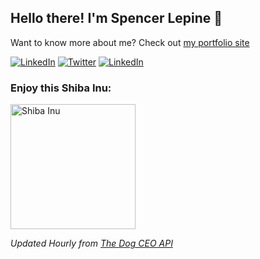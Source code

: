 <!-- [![Spencer's GitHub Banner](./assets/GitHubHeader.png)](https://spencerlepine.com)
 -->
## Hello there! I'm Spencer Lepine 👋

<!-- [![Spencer's GitHub Banner](./assets/GitHubHeader.png)](https://spencerlepine.com) -->

Want to know more about me? Check out [my portfolio site](https://spencerlepine.com/)

[![LinkedIn](https://img.shields.io/badge/LinkedIn-0077B5?style=for-the-badge&logo=linkedin&logoColor=white)](https://www.linkedin.com/in/spencer-lepine/)
[![Twitter](https://img.shields.io/badge/Twitter-1DA1F2?style=for-the-badge&logo=twitter&logoColor=white)](twitter.com/spencerlepine)
[![LinkedIn](https://img.shields.io/badge/Email-f54257?style=for-the-badge&logo=gmail&logoColor=white)](mailto:hello@spencerlepine.com)

### Enjoy this Shiba Inu:

<a href="https://twitter.com/manyshiba">
  <img height="200px" src="https://images.dog.ceo/breeds/shiba/shiba-14.jpg" alt="Shiba Inu"></img>
</a>

_Updated Hourly from [The Dog CEO API](https://dog.ceo/)_

<!-- Old Social Badges -->
<!-- [![Views](https://komarev.com/ghpvc/?username=spencerlepine&style=flat)](https://github.com/spencerlepine) -->
<!-- [![GitHub:spencerlepine](https://img.shields.io/github/followers/spencerlepine?label=follow&style=social)](https://github.com/spencerlepine) -->
<!-- [![Twitter:spencerlepine](https://img.shields.io/twitter/follow/spencerlepine?style=social)](https://twitter.com/spencerlepine) -->
<!-- [![Linkedin:Spencer Lepine](https://img.shields.io/badge/-Spencer_Lepine-blue?style=flat-square&logo=Linkedin&logoColor=white&link=https://www.linkedin.com/in/spencer-lepine/)](https://www.linkedin.com/in/spencerlepine/) -->
<!-- [![YouTube](https://img.shields.io/badge/YouTube-FF0000?style=for-the-badge&logo=youtube&logoColor=white)](https://www.youtube.com/channel/UCBL6vAHJZqUlyJp-rcFU55Q) -->


<!-- 
[![LinkedIn](https://img.shields.io/badge/spencerlepine%20-%230077B5.svg?&style=flat-square&logo=linkedin&logoColor=white&link=https://www.linkedin.com/in/spencerlepine/)](https://www.linkedin.com/in/spencerlepine/)
[![GitHub](https://img.shields.io/badge/spencerlepine%20-%23121011.svg?&style=flat-square&logo=github&logoColor=white&link=https://github.com/spencerlepine)](https://github.com/spencerlepine)
[![Salesforce](https://img.shields.io/badge/spencerlepine%20-%2300A1E0.svg?&style=flat-square&logo=salesforce&logoColor=white&link=https://trailblazer.me/id/spencerlepine)](https://trailblazer.me/id/spencerlepine)
[![Gmail](https://img.shields.io/badge/spencerlepine%20-%23D14836.svg?&style=flat-square&logo=gmail&logoColor=white&link=mailto:hello@spencerlepine.com)](mailto:hellp@spencerlepine.com)
[![Twitter](https://img.shields.io/badge/spencerlepine%20-%231DA1F2.svg?&style=flat-square&logo=Twitter&logoColor=white&link=https://twitter.com/spencerlepine/)](https://twitter.com/spencerlepine/) -->

<!-- ### Languages & Tools
![JavaScript](https://img.shields.io/badge/JavaScript%20-%23323330.svg?&style=flat-square&logo=javascript&logoColor=%23F7DF1E)
![React](https://img.shields.io/badge/React%20-%2320232a.svg?&style=flat-square&logo=react&logoColor=%2361DAFB)
![HTML](https://img.shields.io/badge/HTML5%20-%23E34F26.svg?&style=flat-square&logo=html5&logoColor=white)
![CSS](https://img.shields.io/badge/CSS3%20-%231572B6.svg?&style=flat-square&logo=css3&logoColor=white)
![Storybook](https://img.shields.io/badge/Storybook%20-%23FF4785.svg?&style=flat-square&logo=storybook&logoColor=white)
![Jest](https://img.shields.io/badge/Jest%20-%23C21325.svg?&style=flat-square&logo=Jest&logoColor=white)
![Git](https://img.shields.io/badge/Git%20-%23F05033.svg?&style=flat-square&logo=git&logoColor=white)
![VSCode](https://img.shields.io/badge/VS%20Code%20-%23007ACC.svg?&style=flat-square&logo=visual-studio-code&logoColor=white)

![Apex](https://img.shields.io/badge/Apex%20-%2300A1E0.svg?&style=flat-square&logo=salesforce&logoColor=white)
![Node](https://img.shields.io/badge/Node.js%20-%2343853D.svg?&style=flat-square&logo=node.js&logoColor=white)
![Express](https://img.shields.io/badge/Express%20-%23404d59.svg?&style=flat-square)
![MySQL](https://img.shields.io/badge/MySQL-%2300f.svg?&style=flat-square&logo=mysql&logoColor=white)
![PostgreSQL](https://img.shields.io/badge/PostgreSQL-%23316192.svg?&style=flat-square&logo=postgresql&logoColor=white)
![MongoDB](https://img.shields.io/badge/MongoDB-%234ea94b.svg?&style=flat-square&logo=mongodb&logoColor=white)
![webpack](https://img.shields.io/badge/webpack%20-%238DD6F9.svg?&style=flat-square&logo=webpack&logoColor=black) -->

